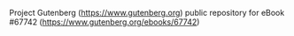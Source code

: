 Project Gutenberg (https://www.gutenberg.org) public repository for
eBook #67742 (https://www.gutenberg.org/ebooks/67742)
